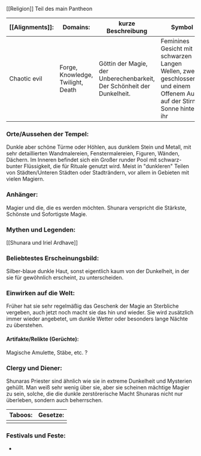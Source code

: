 [[Religion]] 
Teil des main Pantheon

| [[Alignments]]: | Domains:                          | kurze Beschreibung                                                     | Symbol                                                                                                                   |
| --------------- | --------------------------------- | ---------------------------------------------------------------------- | ------------------------------------------------------------------------------------------------------------------------ |
| Chaotic evil    | Forge, Knowledge, Twilight, Death | Göttin der Magie, der Unberechenbarkeit, Der Schönheit der Dunkelheit. | Feminines Gesicht mit schwarzen Langen Wellen, zwei geschlossenen und einem Offenem Auge auf der Stirn, Sonne hinter ihr |
### Orte/Aussehen der Tempel:
Dunkle aber schöne Türme oder Höhlen, aus dunklem Stein und Metall, mit sehr detaillierten Wandmalereien, Fenstermalereien, Figuren, Wänden, Dächern. Im Inneren befindet sich ein Großer runder Pool mit schwarz-bunter Flüssigkeit, die für Rituale genutzt wird.
Meist in "dunkleren" Teilen von Städten/Unteren Städten oder Stadträndern, vor allem in Gebieten mit vielen Magiern.
### Anhänger:
Magier und die, die es werden möchten.
Shunara verspricht die Stärkste, Schönste und Sofortigste Magie.
### Mythen und Legenden:
[[Shunara und Iriel Ardhave]]

### Beliebtestes Erscheinungsbild:
Silber-blaue dunkle Haut, sonst eigentlich kaum von der Dunkelheit, in der sie für gewöhnlich erscheint, zu unterscheiden.

### Einwirken auf die Welt:
Früher hat sie sehr regelmäßig das Geschenk der Magie an Sterbliche vergeben, auch jetzt noch macht sie das hin und wieder. Sie wird zusätzlich immer wieder angebetet, um dunkle Wetter oder besonders lange Nächte zu überstehen.
#### Artifakte/Relikte (Gerüchte):
Magische Amulette, Stäbe, etc. ?
### Clergy und Diener:
Shunaras Priester sind ähnlich wie sie in extreme Dunkelheit und Mysterien gehüllt. Man weiß sehr wenig über sie, aber sie scheinen mächtige Magier zu sein, solche, die die dunkle zerstörerische Macht Shunaras nicht nur überleben, sondern auch beherrschen.

| Taboos: | Gesetze: |
| ------- | -------- |
|         |          |
### Festivals und Feste:
-